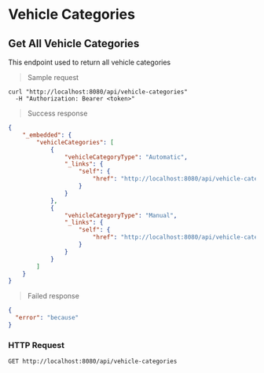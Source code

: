 # Vehicle Categories
## Get All Vehicle Categories

This endpoint used to return all vehicle categories

> Sample request

```shell
curl "http://localhost:8080/api/vehicle-categories"
  -H "Authorization: Bearer <token>"
```

> Success response

```json
{
    "_embedded": {
        "vehicleCategories": [
            {
                "vehicleCategoryType": "Automatic",
                "_links": {
                    "self": {
                        "href": "http://localhost:8080/api/vehicle-categories/1"
                    }
                }
            },
            {
                "vehicleCategoryType": "Manual",
                "_links": {
                    "self": {
                        "href": "http://localhost:8080/api/vehicle-categories/2"
                    }
                }
            }
        ]
    }
}
```

> Failed response

```json
{
  "error": "because"
}
```

### HTTP Request 

`GET http://localhost:8080/api/vehicle-categories`